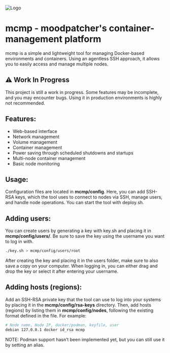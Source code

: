 ![Logo](https://i.imgur.com/Bv2oKQY.png)
# mcmp - moodpatcher's container-management platform
mcmp is a simple and lightweight tool for managing Docker-based environments and containers. Using an agentless SSH approach, it allows you to easily access and manage multiple nodes.
## ⚠️ Work In Progress
This project is still a work in progress. Some features may be incomplete, and you may encounter bugs. Using it in production environments is highly not recommended.
## Features: <br/>
- Web-based interface
- Network management
- Volume management
- Container management
- Power saving through scheduled shutdowns and startups
- Multi-node container management
- Basic node monitoring

## Usage:
Configuration files are located in **mcmp/config**. Here, you can add SSH-RSA keys, which the tool uses to connect to nodes via SSH, manage users, and handle node operations.
You can start the tool with deploy.sh.

## Adding users:
You can create users by generating a key with key.sh and placing it in **mcmp/config/users/<username>**. Be sure to save the key using the username you want to log in with.
```bash 
./key.sh > mcmp/config/users/root
```
After creating the key and placing it in the users folder, make sure to also save a copy on your computer. When logging in, you can either drag and drop the key or select it after entering your username.
## Adding hosts (regions):
Add an SSH-RSA private key that the tool can use to log into your systems by placing it in the **mcmp/config/rsa-keys** directory. 
Then, add hosts (regions) by listing them in **mcmp/config/nodes**, following the existing format defined in the file. For example:
```bash 
# Node name, Node IP, docker/podman, keyfile, user
debian 127.0.0.1 docker id_rsa mcmp
```
NOTE: Podman support hasn’t been implemented yet, but you can still use it by setting an alias. <br/>